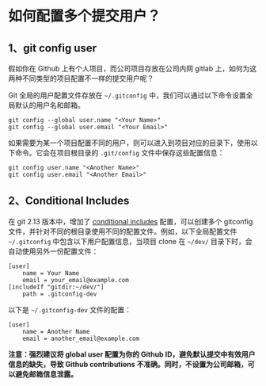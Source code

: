# 如何配置多个提交用户？

## 1、git config user

假如你在 Github 上有个人项目，而公司项目存放在公司内网 gitlab 上，如何为这两种不同类型的项目配置不一样的提交用户呢？

Git 全局的用户配置文件存放在 `~/.gitconfig` 中，我们可以通过以下命令设置全局默认的用户名和邮箱。

```text
git config --global user.name "<Your Name>"
git config --global user.email "<Your Email>"
```

如果需要为某一个项目配置不同的用户，则可以进入到项目对应的目录下，使用以下命令。它会在项目根目录的 `.git/config` 文件中保存这些配置信息：

```text
git config user.name "<Another Name>"
git config user.email "<Another Email>"
```

## 2、Conditional Includes

在 git 2.13 版本中，增加了 [conditional includes](https://git-scm.com/docs/git-config#_includes) 配置，可以创建多个 gitconfig 文件，并针对不同的根目录使用不同的配置文件。例如，以下全局配置文件 `~/.gitconfig` 中包含以下用户配置信息，当项目 clone 在 `~/dev/` 目录下时，会自动使用另外一份配置文件：

```text
[user]
    name = Your Name
    email = your_email@example.com
[includeIf "gitdir:~/dev/"]
    path = .gitconfig-dev
```

以下是 `~/.gitconfig-dev` 文件的配置：

```text
[user]
    name = Another Name
    email = another_email@example.com
```

**注意：强烈建议将 global user 配置为你的 Github ID，避免默认提交中有效用户信息的缺失，导致 Github contributions 不准确。同时，不设置为公司邮箱，可以避免邮箱信息泄露。**

